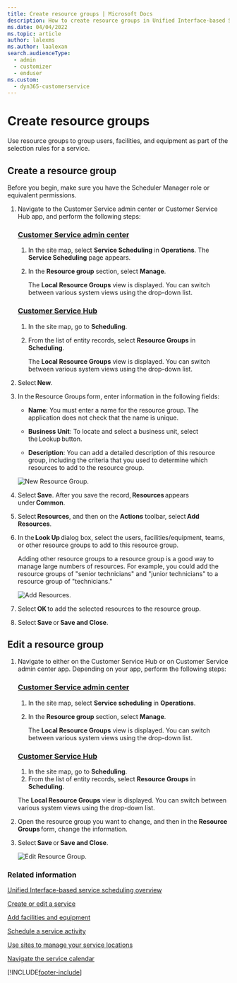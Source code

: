 ```yaml
---
title: Create resource groups | Microsoft Docs
description: How to create resource groups in Unified Interface-based Scheduling Service for Dynamics 365 Customer Service.
ms.date: 04/04/2022
ms.topic: article
author: lalexms
ms.author: laalexan
search.audienceType: 
  - admin
  - customizer
  - enduser
ms.custom: 
  - dyn365-customerservice
---
```


# Create resource groups


Use resource groups to group users, facilities, and equipment as part of the selection rules for a service.

## Create a resource group

Before you begin, make sure you have the Scheduler Manager role or equivalent permissions.

1. Navigate to the Customer Service admin center or Customer Service Hub app, and perform the following steps:

   ### [Customer Service admin center](#tab/customerserviceadmincenter)

    1. In the site map, select **Service Scheduling** in **Operations**. The **Service Scheduling** page appears.
    1. In the **Resource group** section, select **Manage**.
        
        The **Local Resource Groups** view is displayed. You can switch between various system views using the drop-down list.  

   ### [Customer Service Hub](#tab/customerservicehub)

    1. In the site map, go to **Scheduling**.
    1. From the list of entity records, select **Resource Groups** in **Scheduling**.
       
       The **Local Resource Groups** view is displayed. You can switch between various system views using the drop-down list.

2. Select **New**. 

3. In the Resource Groups form, enter information in the following fields: 

    - **Name**: You must enter a name for the resource group. The application does not check that the name is unique.

    - **Business Unit**: To locate and select a business unit, select the Lookup button.
  
    - **Description**: You can add a detailed description of this resource group, including the criteria that you used to determine which resources to add to the resource group. 

   ![New Resource Group.](../media/uci-new-resource-group.png "Add details for a new resource group")
  
4. Select **Save**.
    After you save the record, **Resources** appears under **Common**. 

5. Select **Resources**, and then on the **Actions** toolbar, select **Add Resources**. 

6. In the **Look Up** dialog box, select the users, facilities/equipment, teams, or other resource groups to add to this resource group.

    Adding other resource groups to a resource group is a good way to manage large numbers of resources. For example, you could add the resource groups of "senior technicians" and "junior technicians" to a resource group of "technicians."

   ![Add Resources.](../media/uci-add-resource.png "Add other resources to your Resource Group")
    
7. Select **OK** to add the selected resources to the resource group.

8. Select **Save** or **Save and Close**.

## Edit a resource group

1. Navigate to either on the Customer Service Hub or on Customer Service admin center app. Depending on your app, perform the following steps:

   ### [Customer Service admin center](#tab/customerserviceadmincenter)

    1. In the site map, select **Service scheduling** in **Operations**.
    1.  In the **Resource group** section, select **Manage**.
        
        The **Local Resource Groups** view is displayed. You can switch between various system views using the drop-down list.  

   ### [Customer Service Hub](#tab/customerservicehub)

    1. In the site map, go to **Scheduling**.
    1. From the list of entity records, select **Resource Groups** in **Scheduling**.
      
      The **Local Resource Groups** view is displayed. You can switch between various system views using the drop-down list.

3. Open the resource group you want to change, and then in the **Resource Groups** form, change the information. 

4. Select **Save** or **Save and Close**. 

   ![Edit Resource Group.](../media/uci-change-resource.png "Edit the resources in your Resource Group")
   
### Related information  

[Unified Interface-based service scheduling overview](uci-scheduling-overview.md)

[Create or edit a service](uci-create-edit-service.md)

[Add facilities and equipment](uci-add-facilities-equipment.md)

[Schedule a service activity](uci-schedule-service-activity.md)

[Use sites to manage your service locations](uci-create-sites.md)

[Navigate the service calendar](uci-navigate-service-calendar.md)


[!INCLUDE[footer-include](../../includes/footer-banner.md)]
